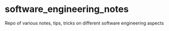 # software_engineering_notes
Repo of various notes, tips, tricks on different software engineering aspects
